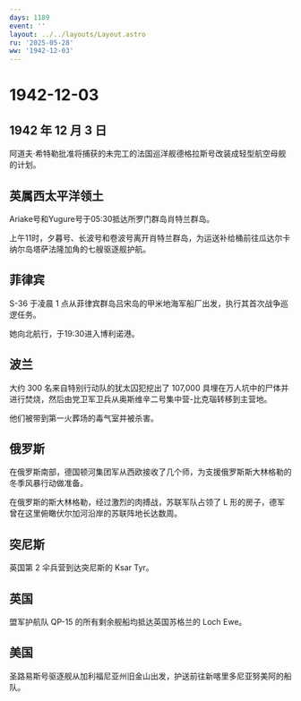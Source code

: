```yaml
---
days: 1189
event: ''
layout: ../../layouts/Layout.astro
ru: '2025-05-28'
ww: '1942-12-03'
---
```


# 1942-12-03

## 1942 年 12 月 3 日

阿道夫·希特勒批准将捕获的未完工的法国巡洋舰德格拉斯号改装成轻型航空母舰的计划。

## 英属西太平洋领土

Ariake号和Yugure号于05:30抵达所罗门群岛肖特兰群岛。

上午11时，夕暮号、长波号和卷波号离开肖特兰群岛，为运送补给桶前往瓜达尔卡纳尔岛塔萨法隆加角的七艘驱逐舰护航。

## 菲律宾

S-36 于凌晨 1
点从菲律宾群岛吕宋岛的甲米地海军船厂出发，执行其首次战争巡逻任务。

她向北航行，于19:30进入博利诺港。

## 波兰

大约 300 名来自特别行动队的犹太囚犯挖出了 107,000
具埋在万人坑中的尸体并进行焚烧，然后由党卫军卫兵从奥斯维辛二号集中营-比克瑙转移到主营地。

他们被带到第一火葬场的毒气室并被杀害。

## 俄罗斯

在俄罗斯南部，德国顿河集团军从西欧接收了几个师，为支援俄罗斯斯大林格勒的冬季风暴行动做准备。

在俄罗斯的斯大林格勒，经过激烈的肉搏战，苏联军队占领了 L
形的房子，德军曾在这里俯瞰伏尔加河沿岸的苏联阵地长达数周。

## 突尼斯

英国第 2 伞兵营到达突尼斯的 Ksar Tyr。

## 英国

盟军护航队 QP-15 的所有剩余舰船均抵达英国苏格兰的 Loch Ewe。

## 美国

圣路易斯号驱逐舰从加利福尼亚州旧金山出发，护送前往新喀里多尼亚努美阿的船队。